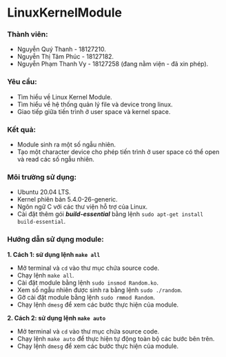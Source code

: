 # LinuxKernelModule

### Thành viên:

- Nguyễn Quý Thanh - 18127210.
- Nguyễn Thị Tâm Phúc - 18127182.
- Nguyễn Phạm Thanh Vy - 18127258 (đang nằm viện - đã xin phép).

### Yêu cầu:

- Tìm hiểu về Linux Kernel Module.
- Tìm hiểu về hệ thống quản lý file và device trong linux.
- Giao tiếp giữa tiến trình ở user space và kernel space.

### Kết quả:

- Module sinh ra một số ngẫu nhiên.
- Tạo một character device cho phép tiến trình ở user space có thể open và read các số ngẫu nhiên.

### Môi trường sử dụng:

- Ubuntu 20.04 LTS.
- Kernel phiên bản 5.4.0-26-generic.
- Ngôn ngữ C với các thư viện hỗ trợ của Linux.
- Cài đặt thêm gói ***build-essential*** bằng lệnh `sudo apt-get install build-essential`.

### Hướng dẫn sử dụng module:

**1. Cách 1: sử dụng lệnh `make all`**
- Mở terminal và `cd` vào thư mục chứa source code.
- Chạy lệnh `make all`.
- Cài đặt module bằng lệnh `sudo insmod Random.ko`.
- Xem số ngẫu nhiên được sinh ra bằng lệnh `sudo ./random`.
- Gỡ cài đặt module bằng lệnh `sudo rmmod Random`.
- Chạy lệnh `dmesg` để xem các bước thực hiện của module.

**2. Cách 2: sử dụng lệnh `make auto`**
- Mở terminal và `cd` vào thư mục chứa source code.
- Chạy lệnh `make auto` để thực hiện tự động toàn bộ các bước bên trên.
- Chạy lệnh `dmesg` để xem các bước thực hiện của module.
